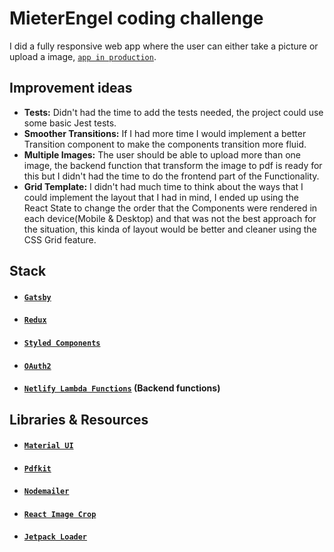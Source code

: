 # MieterEngel coding challenge

I did a fully responsive web app where the user can either take a picture or upload a image, [`app in production`](https://camerachallenge.netlify.com/).

## Improvement ideas

- **Tests:** Didn't had the time to add the tests needed, the project could use some
  basic Jest tests.
- **Smoother Transitions:** If I had more time I would implement a better Transition component to make the components transition more fluid.
- **Multiple Images:** The user should be able to upload more than one image, the backend function that transform the image to pdf is ready for this but I didn't had the time to do the frontend part of the Functionality.
- **Grid Template:** I didn't had much time to think about the ways that I could
  implement the layout that I had in mind, I ended up using the React
  State to change the order that the Components were rendered in each
  device(Mobile & Desktop) and that was not the best approach for the
  situation, this kinda of layout would be better and cleaner using
  the CSS Grid feature.

## Stack

- #### [`Gatsby`](https://www.gatsbyjs.org/)
- #### [`Redux`](https://redux.js.org/)
- #### [`Styled Components`](https://www.styled-components.com/)
- #### [`OAuth2`](https://oauth.net/2/)
- #### [`Netlify Lambda Functions`](https://www.netlify.com/docs/functions/) (Backend functions)

## Libraries & Resources

- #### [`Material UI`](https://material-ui.com/)
- #### [`Pdfkit`](https://pdfkit.org/)
- #### [`Nodemailer`](https://nodemailer.com/about/)
- #### [`React Image Crop`](https://github.com/DominicTobias/react-image-crop)
- #### [`Jetpack Loader`](https://codepen.io/mr_alien/pen/FDLjg)
